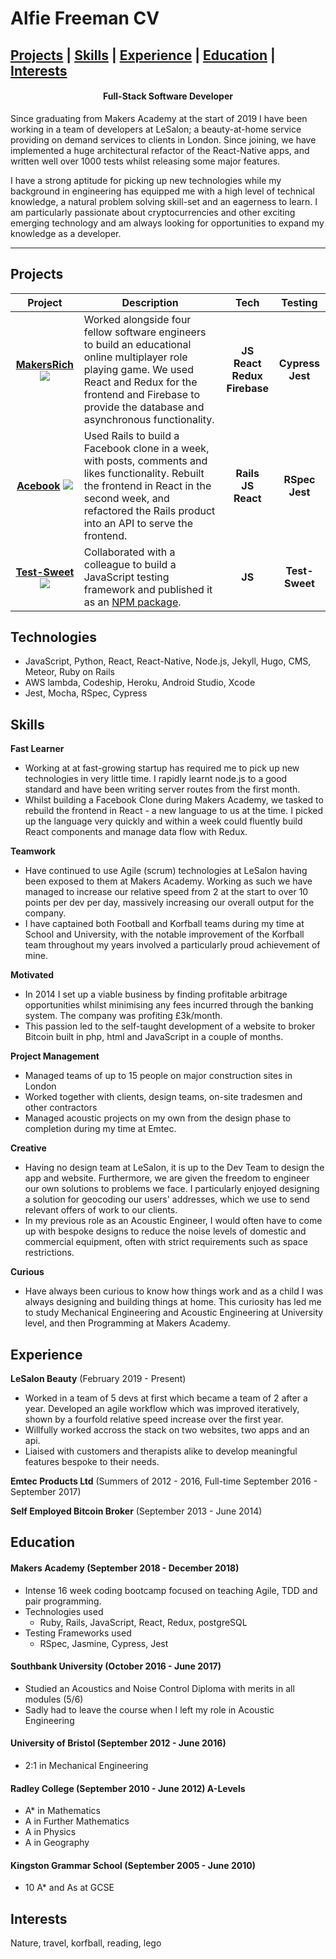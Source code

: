 # Alfie Freeman CV

  [Projects](#projects) | [Skills](#skills) | [Experience](#experience) | [Education](#education) | [Interests](#interests)
-----------------

<h4 align=center>Full-Stack Software Developer</h4>

Since graduating from Makers Academy at the start of 2019 I have been working in a team of developers at LeSalon; a beauty-at-home service providing on demand services to clients in London. Since joining, we have implemented a huge architectural refactor of the React-Native apps, and written well over 1000 tests whilst releasing some major features.

I have a strong aptitude for picking up new technologies while my background in engineering has equipped me with a high level of technical knowledge, a natural problem solving skill-set and an eagerness to learn. I am particularly passionate about cryptocurrencies and other exciting emerging technology and am always looking for opportunities to expand my knowledge as a developer.


-----------------
## Projects

|Project|Description|Tech|Testing|
|:-:|-|:-:|:-:|
|[__MakersRich__](https://github.com/toddpla/makersrich) [<img src='./assets/Github-Mark.png'/>](https://github.com/toddpla/makersrich) |Worked alongside four fellow software engineers to build an educational online multiplayer role playing game. We used React and Redux for the frontend and Firebase to provide the database and asynchronous functionality. |__JS__ <br> __React__ <br>  __Redux__ <br> __Firebase__|__Cypress__ <br> __Jest__|
|[__Acebook__](https://github.com/toddpla/acebook-stars) [<img src='./assets/Github-Mark.png'/>](https://github.com/toddpla/acebook-stars)| Used Rails to build a Facebook clone in a week, with posts, comments and likes functionality. Rebuilt the frontend in React in the second week, and refactored the Rails product into an API to serve the frontend. |__Rails__<br> __JS__ <br> __React__|__RSpec__ <br> __Jest__|
|[__Test-Sweet__](https://github.com/rbbri/sweet) [<img src='./assets/Github-Mark.png'/>](https://github.com/rbbri/sweet)| Collaborated with a colleague to build a JavaScript testing framework and published it as an [NPM package](https://www.npmjs.com/package/test-sweet). |__JS__|__Test-Sweet__|

## Technologies

- JavaScript, Python, React, React-Native, Node.js, Jekyll, Hugo, CMS, Meteor, Ruby on Rails
- AWS lambda, Codeship, Heroku, Android Studio, Xcode
- Jest, Mocha, RSpec, Cypress

## Skills

**Fast Learner** <br>
- Working at at fast-growing startup has required me to pick up new technologies in very little time. I rapidly learnt node.js to a good standard and have been writing server routes from the first month.
- Whilst building a Facebook Clone during Makers Academy, we tasked to rebuild the frontend in React - a new language to us at the time. I picked up the language very quickly and within a week could fluently build React components and manage data flow with Redux.

**Teamwork**
- Have continued to use Agile (scrum) technologies at LeSalon having been exposed to them at Makers Academy. Working as such we have managed to increase our relative speed from 2 at the start to over 10 points per dev per day, massively increasing our overall output for the company.
- I have captained both Football and Korfball teams during my time at School and University, with the notable improvement of the Korfball team throughout my years involved a particularly proud achievement of mine.

**Motivated**
- In 2014 I set up a viable business by finding profitable arbitrage opportunities whilst minimising any fees incurred through the banking system. The company was profiting £3k/month.
- This passion led to the self-taught development of a website to broker Bitcoin built in php, html and JavaScript in a couple of months.

**Project Management**
- Managed teams of up to 15 people on major construction sites in London
- Worked together with clients, design teams, on-site tradesmen and other contractors
- Managed acoustic projects on my own from the design phase to completion during my time at Emtec.

**Creative** <br>
- Having no design team at LeSalon, it is up to the Dev Team to design the app and website. Furthermore, we are given the freedom to engineer our own solutions to problems we face. I particularly enjoyed designing a solution for geocoding our users' addresses, which we use to send relevant offers of work to our clients.  
- In my previous role as an Acoustic Engineer, I would often have to come up with bespoke designs to reduce the noise levels of domestic and commercial equipment, often with strict requirements such as space restrictions.

**Curious** <br>
- Have always been curious to know how things work and as a child I was always designing and building things at home. This curiosity has led me to study Mechanical Engineering and Acoustic Engineering at University level, and then Programming at Makers Academy.   

## Experience

**LeSalon Beauty** (February 2019 - Present)

- Worked in a team of 5 devs at first which became a team of 2 after a year. Developed an agile workflow which was improved iteratively, shown by a fourfold relative speed increase over the first year. 
- Willfully worked accross the stack on two websites, two apps and an api. 
- Liaised with customers and therapists alike to develop meaningful features bespoke to their needs.

**Emtec Products Ltd** (Summers of 2012 - 2016, Full-time September 2016 - September 2017)    

**Self Employed Bitcoin Broker** (September 2013 - June 2014)

## Education

#### Makers Academy (September 2018 - December 2018)

- Intense 16 week coding bootcamp focused on teaching Agile, TDD and pair programming.
- Technologies used
  - Ruby, Rails, JavaScript, React, Redux, postgreSQL
- Testing Frameworks used
  - RSpec, Jasmine, Cypress, Jest

#### Southbank University (October 2016 - June 2017)

- Studied an Acoustics and Noise Control Diploma with merits in all modules (5/6)
- Sadly had to leave the course when I left my role in Acoustic Engineering

#### University of Bristol (September 2012 - June 2016)

- 2:1 in Mechanical Engineering

#### Radley College (September 2010 - June 2012) A-Levels

- A* in Mathematics
- A in Further Mathematics
- A in Physics
- A in Geography

#### Kingston Grammar School (September 2005 - June 2010)

- 10 A* and As at GCSE

## Interests

Nature, travel, korfball, reading, lego 
